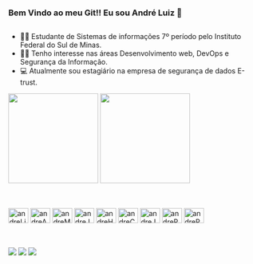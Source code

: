 ### Bem Vindo ao meu Git!! Eu sou André Luiz 👋

##


- :man_student:  Estudante de Sistemas de informações 7º período pelo Instituto Federal do Sul de Minas.
- 👨‍💻  Tenho interesse nas áreas Desenvolvimento web, DevOps e Segurança da Informação.
- 💻 Atualmente sou estagiário na empresa de segurança de dados E-trust.
  
<div aling="center">

                                
<img height="180em" src="https://github-readme-stats.vercel.app/api?username=andredevsec&show_icons=true&theme=prussian&include_all_commits=true&count_private=true"/>

<img height="180em" src="https://github-readme-stats.vercel.app/api/top-langs/?username=andredevsec&layout=compact&langs_count=7&theme=prussian"/>
</div>

##

<div style="display: inline_block"><br>

  <img aling="center" alt="andreLinux" height="30" width="40" src="https://cdn.jsdelivr.net/gh/devicons/devicon/icons/linux/linux-original.svg">

  <img aling="center" alt="andreAndroid" height="30" width="40" src="https://cdn.jsdelivr.net/gh/devicons/devicon/icons/androidstudio/androidstudio-original.svg">

  <img aling="center" alt="andreMySQL" height="30" width="40" src="https://cdn.jsdelivr.net/gh/devicons/devicon/icons/mysql/mysql-original-wordmark.svg">

  <img aling="center" alt="andreJava" height="30" width="40" src="https://cdn.jsdelivr.net/gh/devicons/devicon/icons/java/java-original.svg">

  <img aling="center" alt="andreHTML" height="30" width="40" src="https://cdn.jsdelivr.net/gh/devicons/devicon/icons/html5/html5-original.svg">

  <img aling="center" alt="andreCSS" height="30" width="40" src="https://cdn.jsdelivr.net/gh/devicons/devicon/icons/css3/css3-original.svg">

  <img aling="center" alt="andreJavaScript" height="30" width="40" src="https://cdn.jsdelivr.net/gh/devicons/devicon/icons/javascript/javascript-original.svg">

  <img aling="center" alt="andrePhp" height="30" width="40" src="https://cdn.jsdelivr.net/gh/devicons/devicon@latest/icons/php/php-original.svg">

  <img aling="center" alt="andrePython" height="30" width="40" src="https://cdn.jsdelivr.net/gh/devicons/devicon@latest/icons/python/python-original.svg">   
  
  
</div>

##

<div style="display: inline_block"> <br> 
  <a href="https://www.youtube.com/@andredevsec" target="_blank"><img src="https://img.shields.io/badge/YouTube-FF0000?style=for-the-badge&logo=youtube&logoColor=white" target="_blank"><a>
  <a href = "mailto:andredevsec@gmail.com"><img src="https://img.shields.io/badge/Gmail-D14836?style=for-the-badge&logo=gmail&logoColor=white" target="_blank"></a>  
  <a href="https://www.linkedin.com/in/andredevsec/" target="_blank"><img src="https://img.shields.io/badge/-LinkedIn-%230077B5?style=for-the-badge&logo=linkedin&logoColor=white" target="_blank"></a>   
</div>


